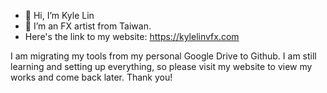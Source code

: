 - 👋 Hi, I’m Kyle Lin
- 👀 I’m an FX artist from Taiwan.
- Here's the link to my website: https://kylelinvfx.com

I am migrating my tools from my personal Google Drive to Github.
I am still learning and setting up everything, so please visit my website to view my works and come back later. 
Thank you!

<!---
kylelinvfx/kylelinvfx is a ✨ special ✨ repository because its `README.md` (this file) appears on your GitHub profile.
You can click the Preview link to take a look at your changes.
--->
